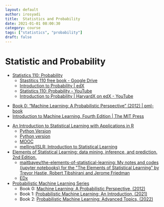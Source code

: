 ```yaml
---
layout: default
author: irosyadi
title:  Statistics and Probability
date: 2021-01-01 08:00:30
category: course
tags: ["statistics", "probability"]
draft: false
---
```


# Statistic and Probability

- [Statistics 110: Probability](https://projects.iq.harvard.edu/stat110/home)
    - [Stastitics 110 free book - Google Drive](https://drive.google.com/file/d/1VmkAAGOYCTORq1wxSQqy255qLJjTNvBI/view)
    - [Introduction to Probability | edX](https://www.edx.org/course/introduction-to-probability)
    - [Statistics 110: Probability - YouTube](https://www.youtube.com/playlist?list=PL2SOU6wwxB0uwwH80KTQ6ht66KWxbzTIo)
    - [Introduction to Probability | HarvardX on edX - YouTube](https://www.youtube.com/watch?v=gJZYgLyjyIQ&list=PL2qHyNjtf9vO5fAiRKlBlXksc4B5TK_F0)


* [Book 0: “Machine Learning: A Probabilistic Perspective” (2012) | pml-book](https://probml.github.io/pml-book/)
* [Introduction to Machine Learning, Fourth Edition | The MIT Press](https://mitpress.mit.edu/books/introduction-machine-learning-fourth-edition)

- [ An Introduction to Statistical Learning with Applications in R](https://faculty.marshall.usc.edu/gareth-james/ISL/) 
    - [Python Version](https://github.com/JWarmenhoven/ISLR-python)
    - [Python version](https://github.com/tdpetrou/Machine-Learning-Books-With-Python/tree/master/Introduction%20to%20Statistical%20Learning)
    - [MOOC](https://lagunita.stanford.edu/courses/HumanitiesSciences/StatLearning/Winter2016/about)
    - [melling/ISLR: Introduction to Statistical Learning](https://github.com/melling/ISLR)
- [Elements of Statistical Learning: data mining, inference, and prediction. 2nd Edition.](https://web.stanford.edu/~hastie/ElemStatLearn/)
    - [maitbayev/the-elements-of-statistical-learning: My notes and codes (jupyter notebooks) for the "The Elements of Statistical Learning" by Trevor Hastie, Robert Tibshirani and Jerome Friedman](https://github.com/maitbayev/the-elements-of-statistical-learning)
    - [EDx](https://online.stanford.edu/courses/sohs-ystatslearning-statistical-learning)
- [Probabilistic Machine Learning Series](https://probml.github.io/pml-book/)
    - Book 0: [Machine Learning: A Probabilistic Perspective, (2012)](https://probml.github.io/pml-book/book0.html)
    - Book 1: [Probabilistic Machine Learning: An Introduction, (2021)](https://probml.github.io/pml-book/book1.html)
    - Book 2: [Probabilistic Machine Learning: Advanced Topics, (2022)](https://probml.github.io/pml-book/book2.html)